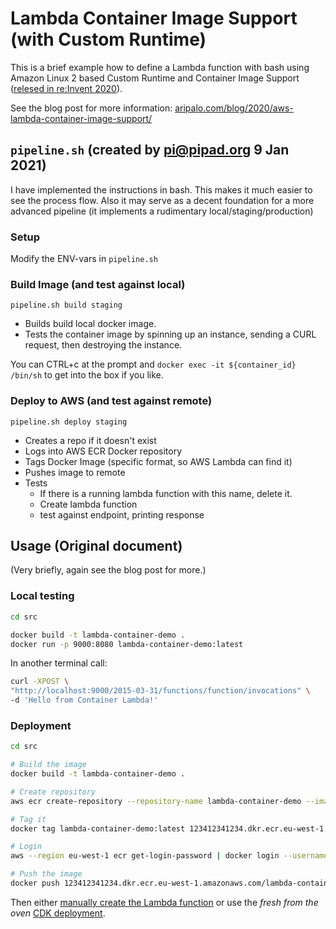 # Lambda Container Image Support (with Custom Runtime)

This is a brief example how to define a Lambda function with bash using Amazon Linux 2 based Custom Runtime and Container Image Support ([relesed in re:Invent 2020](https://aws.amazon.com/blogs/aws/new-for-aws-lambda-container-image-support/)).

See the blog post for more information:
[aripalo.com/blog/2020/aws-lambda-container-image-support/](https://aripalo.com/blog/2020/aws-lambda-container-image-support/)


## `pipeline.sh` (created by pi@pipad.org 9 Jan 2021)
I have implemented the instructions in bash.
This makes it much easier to see the process flow.
Also it may serve as a decent foundation for a more advanced pipeline (it implements a rudimentary local/staging/production)

### Setup
Modify the ENV-vars in `pipeline.sh`

### Build Image (and test against local)
```
pipeline.sh build staging
```
- Builds build local docker image.
- Tests the container image by spinning up an instance, sending a CURL request, then destroying the instance.

You can CTRL+c at the prompt and `docker exec -it ${container_id} /bin/sh` to get into the box if you like.

### Deploy to AWS (and test against remote)
```
pipeline.sh deploy staging
```
- Creates a repo if it doesn't exist
- Logs into AWS ECR Docker repository
- Tags Docker Image (specific format, so AWS Lambda can find it)
- Pushes image to remote
- Tests
    - If there is a running lambda function with this name, delete it.
    - Create lambda function
    - test against endpoint, printing response

## Usage (Original document)

(Very briefly, again see the blog post for more.)

### Local testing

```sh
cd src

docker build -t lambda-container-demo .
docker run -p 9000:8080 lambda-container-demo:latest
```

In another terminal call:
```sh
curl -XPOST \
"http://localhost:9000/2015-03-31/functions/function/invocations" \
-d 'Hello from Container Lambda!'
```

### Deployment

```sh
cd src

# Build the image
docker build -t lambda-container-demo .

# Create repository
aws ecr create-repository --repository-name lambda-container-demo --image-scanning-configuration scanOnPush=true

# Tag it
docker tag lambda-container-demo:latest 123412341234.dkr.ecr.eu-west-1.amazonaws.com/lambda-container-demo:latest

# Login
aws --region eu-west-1 ecr get-login-password | docker login --username AWS --password-stdin 123412341234.dkr.ecr.eu-west-1.amazonaws.com

# Push the image
docker push 123412341234.dkr.ecr.eu-west-1.amazonaws.com/lambda-container-demo:latest
```

Then either [manually create the Lambda function](https://aripalo.com/blog/2020/aws-lambda-container-image-support/#publish%2C-part-2%3A-lambda) or use the _fresh from the oven_ [CDK deployment](https://github.com/aws/aws-cdk/pull/11809).
